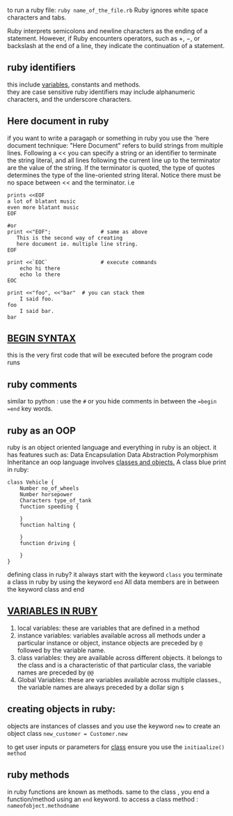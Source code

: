 to run a ruby file: `ruby name_of_the_file.rb`
Ruby ignores white space characters and tabs.


Ruby interprets semicolons and newline characters as the ending of a statement. However, if Ruby encounters operators, such as +, −, or backslash at the end of a line, they indicate the continuation of a statement.

##  ruby identifiers
this include [variables](./variables.md), constants and methods.  
they are case sensitive
ruby identifiers may include alphanumeric characters, and the underscore characters.

## Here document in ruby
if you want to write a paragaph or something in ruby
you use the 'here document technique:
"Here Document" refers to build strings from multiple lines. Following a << you can specify a string or an identifier to terminate the string literal, and all lines following the current line up to the terminator are the value of the string.
If the terminator is quoted, the type of quotes determines the type of the line-oriented string literal. Notice there must be no space between << and the terminator.
i.e 
```
prints <<EOF
a lot of blatant music
even more blatant music
EOF

#or
print <<"EOF";                # same as above
   This is the second way of creating
   here document ie. multiple line string.
EOF

print <<`EOC`                 # execute commands
	echo hi there
	echo lo there
EOC

print <<"foo", <<"bar"  # you can stack them
	I said foo.
foo
	I said bar.
bar
```

## [BEGIN SYNTAX](./ruby_codes/begin.rb)
this is the very first code that will be executed before the program code runs

## ruby comments
similar to python : use the `#`
or you hide comments in between the `=begin     =end` key words.

## ruby as an OOP
ruby is an object oriented language and everything in ruby is an object.
it has features such as:
 Data Encapsulation
 Data Abstraction
 Polymorphism
 Inheritance
an oop language involves [classes and objects.](./ruby_codes/class.rb)
A class blue print in ruby:
```
class Vehicle {
    Number no_of_wheels
    Number horsepower
    Characters type_of_tank
    function speeding {

    }
    function halting {

    }
    function driving {

    }
}
```
defining class in ruby? it always start with the keyword `class`
you terminate a class in ruby by using the keyword `end`
All data members are in between the keyword class and end

## [VARIABLES IN RUBY](./variables.md)
1. local variables:
    these are variables that are defined in a method
2. instance variables:
    variables available across all methods under a particular instance or object, instance objects are preceded by `@` followed by the variable name.
3. class variables:
    they are available across different objects. it belongs to the class and is a characteristic of that particular class, the variable names are preceded by `@@`
4. Global Variables:
    these are variables available across multiple classes., the variable names are always preceded by a dollar sign `$`
## creating objects in ruby:
objects are instances of classes and you use the keyword `new` to create  an object class `new_customer = Customer.new`

to get user inputs or parameters for [class](./ruby_codes/class.rb) ensure you use the `initiaalize() method`

## ruby methods
in ruby functions are known as methods.
same to the class , you end a function/method using an `end` keyword.
to access a class method : `nameofobject.methodname`